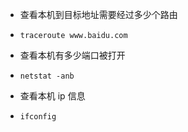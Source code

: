 + 查看本机到目标地址需要经过多少个路由
+ `traceroute www.baidu.com`

+ 查看本机有多少端口被打开
+ `netstat -anb`

+ 查看本机 ip 信息
+ `ifconfig`